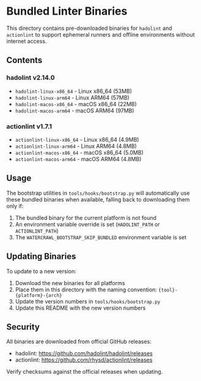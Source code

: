 # Bundled Linter Binaries

This directory contains pre-downloaded binaries for `hadolint` and `actionlint` to support ephemeral runners and offline environments without internet access.

## Contents

### hadolint v2.14.0

- `hadolint-linux-x86_64` - Linux x86_64 (53MB)
- `hadolint-linux-arm64` - Linux ARM64 (57MB)
- `hadolint-macos-x86_64` - macOS x86_64 (22MB)
- `hadolint-macos-arm64` - macOS ARM64 (97MB)

### actionlint v1.7.1

- `actionlint-linux-x86_64` - Linux x86_64 (4.9MB)
- `actionlint-linux-arm64` - Linux ARM64 (4.8MB)
- `actionlint-macos-x86_64` - macOS x86_64 (5.0MB)
- `actionlint-macos-arm64` - macOS ARM64 (4.8MB)

## Usage

The bootstrap utilities in `tools/hooks/bootstrap.py` will automatically use these bundled binaries when available, falling back to downloading them only if:

1. The bundled binary for the current platform is not found
2. An environment variable override is set (`HADOLINT_PATH` or `ACTIONLINT_PATH`)
3. The `WATERCRAWL_BOOTSTRAP_SKIP_BUNDLED` environment variable is set

## Updating Binaries

To update to a new version:

1. Download the new binaries for all platforms
2. Place them in this directory with the naming convention: `{tool}-{platform}-{arch}`
3. Update the version numbers in `tools/hooks/bootstrap.py`
4. Update this README with the new version numbers

## Security

All binaries are downloaded from official GitHub releases:

- hadolint: <https://github.com/hadolint/hadolint/releases>
- actionlint: <https://github.com/rhysd/actionlint/releases>

Verify checksums against the official releases when updating.
